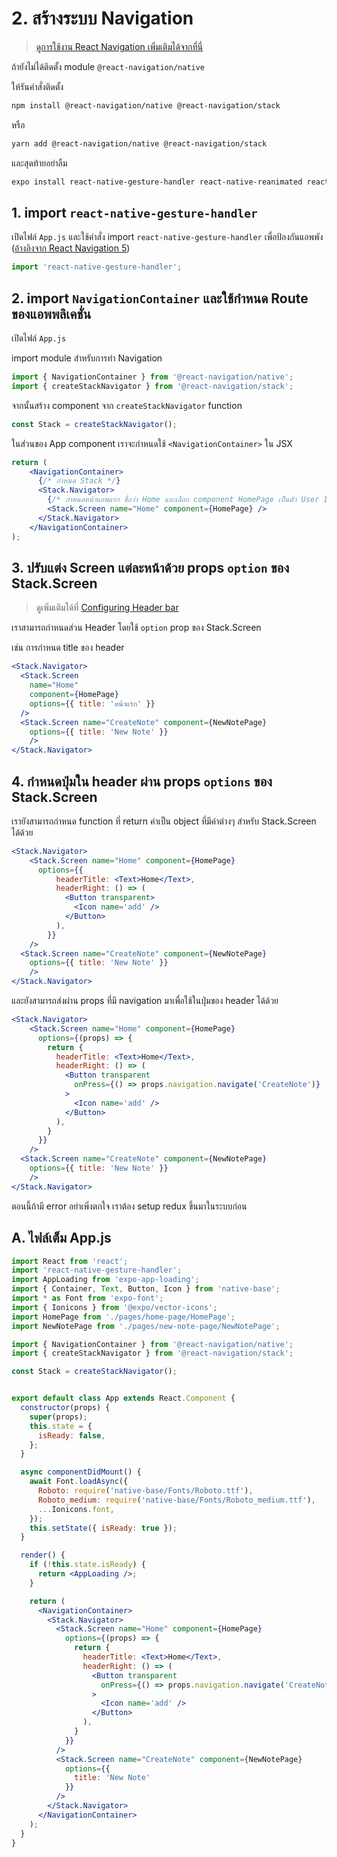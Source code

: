 
# 2. สร้างระบบ Navigation

> [ดูการใช้งาน React Navigation เพิ่มเติมได้จากที่นี่ ](https://reactnavigation.org/)

ถ้ายังไม่ได้ติดตั้ง module `@react-navigation/native`

ให้รันคำสั่งติดตั้ง 

```bash
npm install @react-navigation/native @react-navigation/stack
```
หรือ
```bash
yarn add @react-navigation/native @react-navigation/stack
```

และสุดท้ายอย่าลืม

```bash
expo install react-native-gesture-handler react-native-reanimated react-native-screens react-native-safe-area-context @react-native-community/masked-view
```

## 1. import `react-native-gesture-handler`

เปิดไฟล์ `App.js` และใช้คำสั่ง import `react-native-gesture-handler` เพื่อป้องกันแอพพัง ([อ้างอิงจาก React Navigation 5](https://reactnavigation.org/docs/en/getting-started.html#installing-dependencies-into-a-bare-react-native-project)) 

```js
import 'react-native-gesture-handler';
```
 
## 2. import `NavigationContainer` และใช้กำหนด Route ของแอพพลิเคชั่น

เปิดไฟล์ `App.js`

import module สำหรับการทำ Navigation 

```js
import { NavigationContainer } from '@react-navigation/native';
import { createStackNavigator } from '@react-navigation/stack';
```

จากนั้นสร้าง component จาก `createStackNavigator` function 

```js
const Stack = createStackNavigator();
```

ในส่วนของ App component เราจะกำหนดใช้ `<NavigationContainer>` ใน JSX

```jsx
return (
    <NavigationContainer>
      {/* กำหนด Stack */}
      <Stack.Navigator>
        {/* กำหนดหน้าแอพแรก ชื่อว่า Home และเลือก component HomePage เป็นตัว User Interface */}
        <Stack.Screen name="Home" component={HomePage} />
      </Stack.Navigator>
    </NavigationContainer>
);
```

## 3. ปรับแต่ง Screen แต่ละหน้าด้วย props `option` ของ Stack.Screen

> ดูเพิ่มเติมได้ที่ [Configuring Header bar](https://reactnavigation.org/docs/en/headers.html)

เราสามารถกำหนดส่วน Header โดยใช้ `option` prop ของ Stack.Screen 

เช่น การกำหนด title ของ header

```jsx
<Stack.Navigator>
  <Stack.Screen 
    name="Home" 
    component={HomePage} 
    options={{ title: 'หน้าแรก' }}
  />
  <Stack.Screen name="CreateNote" component={NewNotePage} 
    options={{ title: 'New Note' }}
    />
</Stack.Navigator>
```

## 4. กำหนดปุ่มใน header ผ่าน props `options` ของ Stack.Screen

เรายังสามารถกำหนด function ที่ return ค่าเป็น object ที่มีค่าต่างๆ สำหรับ Stack.Screen ได้ด้วย

```jsx
<Stack.Navigator>
    <Stack.Screen name="Home" component={HomePage}
      options={{
          headerTitle: <Text>Home</Text>,
          headerRight: () => (
            <Button transparent>
              <Icon name='add' />
            </Button>
          ),
        }}
    />
  <Stack.Screen name="CreateNote" component={NewNotePage} 
    options={{ title: 'New Note' }}
    />
</Stack.Navigator>
```

และยังสามารถส่งผ่าน props ที่มี navigation มาเพื่อใช้ในปุ่มของ header ได้ด้วย

```jsx
<Stack.Navigator>
    <Stack.Screen name="Home" component={HomePage}
      options={(props) => {
        return {
          headerTitle: <Text>Home</Text>,
          headerRight: () => (
            <Button transparent
              onPress={() => props.navigation.navigate('CreateNote')}
            >
              <Icon name='add' />
            </Button>
          ),
        }
      }}
    />
  <Stack.Screen name="CreateNote" component={NewNotePage} 
    options={{ title: 'New Note' }}
    />
</Stack.Navigator>
```

ตอนนี้ถ้ามี error อย่าเพิ่งตกใจ เราต้อง setup redux ขึ้นมาในระบบก่อน

## A. ไฟล์เต็ม App.js

```jsx
import React from 'react';
import 'react-native-gesture-handler';
import AppLoading from 'expo-app-loading';
import { Container, Text, Button, Icon } from 'native-base';
import * as Font from 'expo-font';
import { Ionicons } from '@expo/vector-icons';
import HomePage from './pages/home-page/HomePage';
import NewNotePage from './pages/new-note-page/NewNotePage';

import { NavigationContainer } from '@react-navigation/native';
import { createStackNavigator } from '@react-navigation/stack';

const Stack = createStackNavigator();


export default class App extends React.Component {
  constructor(props) {
    super(props);
    this.state = {
      isReady: false,
    };
  }

  async componentDidMount() {
    await Font.loadAsync({
      Roboto: require('native-base/Fonts/Roboto.ttf'),
      Roboto_medium: require('native-base/Fonts/Roboto_medium.ttf'),
      ...Ionicons.font,
    });
    this.setState({ isReady: true });
  }

  render() {
    if (!this.state.isReady) {
      return <AppLoading />;
    }

    return (
      <NavigationContainer>
        <Stack.Navigator>
          <Stack.Screen name="Home" component={HomePage}
            options={(props) => {
              return {
                headerTitle: <Text>Home</Text>,
                headerRight: () => (
                  <Button transparent
                    onPress={() => props.navigation.navigate('CreateNote')}
                  >
                    <Icon name='add' />
                  </Button>
                ),
              }
            }}
          />
          <Stack.Screen name="CreateNote" component={NewNotePage} 
            options={{
              title: 'New Note'
            }}
          />
        </Stack.Navigator>
      </NavigationContainer>
    );
  }
}
```

